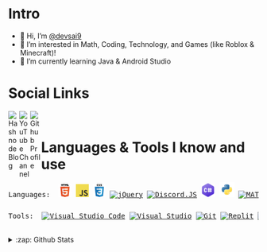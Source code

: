 <!-- Website(s): <br>
[![Website](https://img.shields.io/website?label=saisiddhish.me&style=for-the-badge&url=https%3A%2F%2Fsaisiddhish.me)](https://saisiddhish.me) <br>
[![Website](https://img.shields.io/website?label=blog.saisiddhish.me&style=for-the-badge&url=https%3A%2F%2Fblog.saisiddhish.me)](https://blog.saisiddhish.me) <br>
[![Website](https://img.shields.io/website?label=saisiddhish.github.io&style=for-the-badge&url=https%3A%2F%2Fsaisiddhish.github.io)](https://saisiddhish.github.io) <br> -->

<!-- Discord Server(s): <br>
[![Discord](https://img.shields.io/discord/864278380785958963?color=%235865F2&label=Discord%20(new)&logo=Discord&style=for-the-badge)](https://discord.gg/SFQ8VmyKM3) <br>
[![Discord](https://img.shields.io/discord/727323216367845417?color=%235865F2&label=Discord%20%28old%29&logo=Discord&logoColor=%235865F2&style=for-the-badge)](https://discord.gg/BHhV8fH) <br> -->

<!-- Discord Bot(s): <br>
Max Bot: <br>
[![Discord Bots](https://top.gg/api/widget/status/873040125012090891.svg?noavatar=true)](https://top.gg/bot/873040125012090891) <br>
CR Server Bot 2.0: <br>
[![Discord Bots](https://top.gg/api/widget/status/817498208615137281.svg?noavatar=true)](https://top.gg/bot/817498208615137281) -->

# Intro
- 👋 Hi, I’m [@devsai9](https://github.com/devsai9)
- 👀 I’m interested in Math, Coding, Technology, and Games (like Roblox & Minecraft)!
- 🌱 I’m currently learning Java & Android Studio

# Social Links

[<img align="left" alt="Hashnode Blog" width="22px" src="https://devsai9.github.io/devsai9/internet_symbol_2x.png" />](https://devsai.hashnode.dev)
[<img align="left" alt="YouTube Channel" width="22px" src="https://devsai9.github.io/devsai9/yt_logo.png" />](https://www.youtube.com/channel/UCMUr84eGnS0x4uspwzbd-7w)
[<img align="left" alt="Github Profile" width="22px" src="https://devsai9.github.io/devsai9/github3_logo.png" />](https://github.com/devsai9)

<br>

# Languages & Tools I know and use

<pre>
Languages:  <a href="https://html.spec.whatwg.org/"><img src="https://raw.githubusercontent.com/github/explore/80688e429a7d4ef2fca1e82350fe8e3517d3494d/topics/html/html.png" style="width: 26px;" alt="HTML 5" title="HTML5" /></a> <a href="https://en.wikipedia.org/wiki/JavaScript/"><img src="https://raw.githubusercontent.com/github/explore/80688e429a7d4ef2fca1e82350fe8e3517d3494d/topics/javascript/javascript.png" style="width: 26px;" alt="JavaScript" /></a> <a href="https://www.w3.org/TR/CSS/#css"><img src="https://raw.githubusercontent.com/github/explore/80688e429a7d4ef2fca1e82350fe8e3517d3494d/topics/css/css.png" style="width: 26px;" alt="CSS 3" /></a> <a href="https://jquery.com/"><img src="https://devsai9.github.io/devsai9/jquery2_logo.png" style="width: 26px;" alt="jQuery" /></a> <a href="https://www.discord.js.org/"><img src="https://jasonhaxstuff.gallerycdn.vsassets.io/extensions/jasonhaxstuff/discord-js-tools/0.0.3/1530824658924/Microsoft.VisualStudio.Services.Icons.Default" style="width: 28px;" alt="Discord.JS" /></a> <a href="https://docs.microsoft.com/en-us/dotnet/csharp/"><img src="https://raw.githubusercontent.com/github/explore/80688e429a7d4ef2fca1e82350fe8e3517d3494d/topics/csharp/csharp.png" style="width: 28px;" alt="https://docs.microsoft.com/en-us/dotnet/csharp/" /></a> <a href="https://www.python.org/"><img src="https://raw.githubusercontent.com/github/explore/80688e429a7d4ef2fca1e82350fe8e3517d3494d/topics/python/python.png" style="width: 30px;" alt="Python" /></a> <a href="https://www.mathworks.com/products/matlab.html"><img src="https://devsai9.github.io/devsai9/matlab_logo.png" style="width: 26px;" alt="MATLAB" /></a> <a href="https://www.lua.org/"><img src="https://raw.githubusercontent.com/github/explore/80688e429a7d4ef2fca1e82350fe8e3517d3494d/topics/lua/lua.png" style="width: 26px;" alt="Roblox Lua" /></a> <a href="https://www.java.com/en/"><img src="https://raw.githubusercontent.com/github/explore/5b3600551e122a3277c2c5368af2ad5725ffa9a1/topics/java/java.png" style="width: 26px;" alt="Java" /></a> 
</pre>

<pre>
Tools:  <a href="https://code.visualstudio.com/"><img src="https://devsai9.github.io/devsai9/vscode_logo.png" style="width: 26px;" alt="Visual Studio Code" /></a> <a href="https://visualstudio.microsoft.com/"><img src="https://devsai9.github.io/devsai9/vs2_logo.png" style="width: 26px;" alt="Visual Studio" /></a> <a href="https://www.git-scm.com/"><img src="https://devsai9.github.io/devsai9/git2_logo.png" style="width: 26px;" alt="Git" /></a> <a href="https://replit.com/"><img src="https://devsai9.github.io/devsai9/repl_logo.png" style="width: 26px;" alt="Replit" /></a> <a href="https://www.unity.com/"><img src="https://devsai9.github.io/devsai9/unity_logo.png" style="width: 26px;" alt="Unity" /></a> <a href="https://www.jetbrains.com/pycharm/"><img src="https://devsai9.github.io/devsai9/pycharm_logo.png" style="width: 26px;" alt="Pycharm" /></a> <a href="https://www.mathworks.com/products/matlab.html"><img src="https://devsai9.github.io/devsai9/matlab_logo.png" style="width: 26px;" alt="MATLAB" /></a> <a href="https://developer.roblox.com/"><img src="https://devsai9.github.io/devsai9/roblox_developer_logo.png" style="width: 26px;" alt="Roblox Studio" /></a> <a href="https://developer.android.com/studio"><img src="https://raw.githubusercontent.com/github/explore/8baf984947f4d9c32006bd03fa4c51ff91aadf8d/topics/android/android.png" style="width: 26px;" alt="Android Studio" /></a>
</pre>


<!--### 📺 Latest YouTube Videos
YOUTUBE:START
- [RUMBLE IS IN STOCK &lpar;Blox Fruits&rpar;](https://www.youtube.com/watch?v=0LfF86sxpy0)
- [UNLOCKING 2ND SEA!!! &lpar;Blox Fruits&rpar;](https://www.youtube.com/watch?v=7xWp-tboWCQ)
- [I&#39;M BACK!!!!!!](https://www.youtube.com/watch?v=e_1e7b9ktnU)
- [INTRODUCING CRAFTRBLX &lpar;MY NEW CHANNEL&rpar;!!!!!!!!!!](https://www.youtube.com/watch?v=JQ9gOHPH_Kk)
- [LAST VIDEO ON THIS CHANNEL😞](https://www.youtube.com/watch?v=qxTFHvtdkls)
YOUTUBE:END -->

<br>

<details>
  <summary>:zap: Github Stats</summary>
  
  <img align="left" alt="devsai9's GitHub Stats" src="https://github-readme-stats.vercel.app/api?username=devsai9&show_icons=true&hide_border=true&hide=stars&count_private=true&theme=dark&bg_color=0d1117" />

</details>
